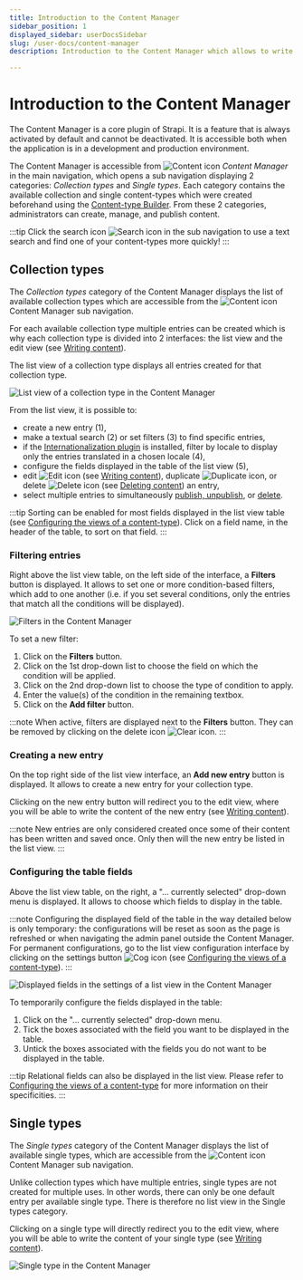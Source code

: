 ```yaml
---
title: Introduction to the Content Manager
sidebar_position: 1
displayed_sidebar: userDocsSidebar
slug: /user-docs/content-manager
description: Introduction to the Content Manager which allows to write content for collection types and single types.

---
```


# Introduction to the Content Manager

The Content Manager is a core plugin of Strapi. It is a feature that is always activated by default and cannot be deactivated. It is accessible both when the application is in a development and production environment.

The Content Manager is accessible from ![Content icon](/img/assets/icons/content.svg) *Content Manager* in the main navigation, which opens a sub navigation displaying 2 categories: _Collection types_ and _Single types_. Each category contains the available collection and single content-types which were created beforehand using the [Content-type Builder](/user-docs/content-type-builder/introduction-to-content-types-builder.md). From these 2 categories, administrators can create, manage, and publish content.

:::tip
Click the search icon ![Search icon](/img/assets/icons/search.svg) in the sub navigation to use a text search and find one of your content-types more quickly!
:::

## Collection types

The _Collection types_ category of the Content Manager displays the list of available collection types which are accessible from the ![Content icon](/img/assets/icons/content.svg) Content Manager sub navigation.

For each available collection type multiple entries can be created which is why each collection type is divided into 2 interfaces: the list view and the edit view (see [Writing content](writing-content.md)).

The list view of a collection type displays all entries created for that collection type.

![List view of a collection type in the Content Manager](/img/assets/content-manager/content-manager_list-view.png)

From the list view, it is possible to:

- create a new entry (1),
- make a textual search (2) or set filters (3) to find specific entries,
- if the [Internationalization plugin](/user-docs/plugins/strapi-plugins#-internationalization-plugin) is installed, filter by locale to display only the entries translated in a chosen locale (4),
- configure the fields displayed in the table of the list view (5),
- edit ![Edit icon](/img/assets/icons/edit.svg) (see [Writing content](/user-docs/content-manager/writing-content.md)), duplicate ![Duplicate icon](/img/assets/icons/duplicate.svg), or delete ![Delete icon](/img/assets/icons/delete.svg) (see [Deleting content](/user-docs/content-manager/saving-and-publishing-content.md#deleting-content)) an entry,
- select multiple entries to simultaneously [publish, unpublish](/user-docs/content-manager/saving-and-publishing-content#bulk-publish-and-unpublish-), or [delete](/user-docs/content-manager/saving-and-publishing-content.md#deleting-content).

:::tip
Sorting can be enabled for most fields displayed in the list view table (see [Configuring the views of a content-type](../content-manager/configuring-view-of-content-type.md)). Click on a field name, in the header of the table, to sort on that field.
:::

### Filtering entries

Right above the list view table, on the left side of the interface, a **Filters** button is displayed. It allows to set one or more condition-based filters, which add to one another (i.e. if you set several conditions, only the entries that match all the conditions will be displayed).

![Filters in the Content Manager](/img/assets/content-manager/content-manager_filters.png)

To set a new filter:

1. Click on the **Filters** button.
2. Click on the 1st drop-down list to choose the field on which the condition will be applied.
3. Click on the 2nd drop-down list to choose the type of condition to apply.
4. Enter the value(s) of the condition in the remaining textbox.
6. Click on the **Add filter** button.

:::note
When active, filters are displayed next to the **Filters** button. They can be removed by clicking on the delete icon ![Clear icon](/img/assets/icons/clear.svg).
:::

### Creating a new entry

On the top right side of the list view interface, an **Add new entry** button is displayed. It allows to create a new entry for your collection type.

Clicking on the new entry button will redirect you to the edit view, where you will be able to write the content of the new entry (see [Writing content](writing-content.md)).

:::note
New entries are only considered created once some of their content has been written and saved once. Only then will the new entry be listed in the list view.
:::

### Configuring the table fields

Above the list view table, on the right, a "... currently selected" drop-down menu is displayed. It allows to choose which fields to display in the table.

:::note
Configuring the displayed field of the table in the way detailed below is only temporary: the configurations will be reset as soon as the page is refreshed or when navigating the admin panel outside the Content Manager. For permanent configurations, go to the list view configuration interface by clicking on the settings button ![Cog icon](/img/assets/icons/cog.svg) (see [Configuring the views of a content-type](../content-manager/configuring-view-of-content-type.md)).
:::

![Displayed fields in the settings of a list view in the Content Manager](/img/assets/content-manager/content-manager_displayed-fields.png)

To temporarily configure the fields displayed in the table:

1. Click on the "... currently selected" drop-down menu.
2. Tick the boxes associated with the field you want to be displayed in the table.
3. Untick the boxes associated with the fields you do not want to be displayed in the table.

:::tip
Relational fields can also be displayed in the list view. Please refer to [Configuring the views of a content-type](../content-manager/configuring-view-of-content-type.md) for more information on their specificities.
:::

## Single types

The _Single types_ category of the Content Manager displays the list of available single types, which are accessible from the ![Content icon](/img/assets/icons/content.svg) Content Manager sub navigation.

Unlike collection types which have multiple entries, single types are not created for multiple uses. In other words, there can only be one default entry per available single type. There is therefore no list view in the Single types category.

Clicking on a single type will directly redirect you to the edit view, where you will be able to write the content of your single type (see [Writing content](writing-content.md)).

![Single type in the Content Manager](/img/assets/content-manager/content-manager_single-type.png)

